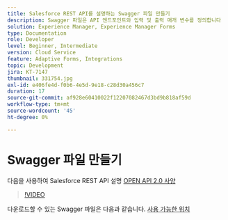 ```yaml
---
title: Salesforce REST API를 설명하는 Swagger 파일 만들기
description: Swagger 파일은 API 엔드포인트와 입력 및 출력 매개 변수를 정의합니다
solution: Experience Manager, Experience Manager Forms
type: Documentation
role: Developer
level: Beginner, Intermediate
version: Cloud Service
feature: Adaptive Forms, Integrations
topic: Development
jira: KT-7147
thumbnail: 331754.jpg
exl-id: e406fe4d-f0b6-4e5d-9e18-c28d30a456c7
duration: 17
source-git-commit: af928e60410022f12207082467d3bd9b818af59d
workflow-type: tm+mt
source-wordcount: '45'
ht-degree: 0%

---
```


# Swagger 파일 만들기

다음을 사용하여 Salesforce REST API 설명 [OPEN API 2.0 사양](https://swagger.io/docs/specification/2-0/basic-structure/)

>[!VIDEO](https://video.tv.adobe.com/v/331754?quality=12&learn=on)

다운로드할 수 있는 Swagger 파일은 다음과 같습니다. [사용 가능한 위치](assets/sfdc-rest-swagger.zip)
